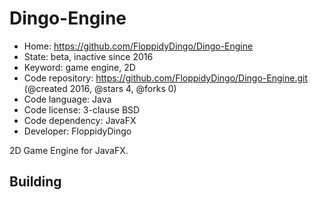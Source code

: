 # Dingo-Engine

- Home: https://github.com/FloppidyDingo/Dingo-Engine
- State: beta, inactive since 2016
- Keyword: game engine, 2D
- Code repository: https://github.com/FloppidyDingo/Dingo-Engine.git (@created 2016, @stars 4, @forks 0)
- Code language: Java
- Code license: 3-clause BSD
- Code dependency: JavaFX
- Developer: FloppidyDingo

2D Game Engine for JavaFX.

## Building


